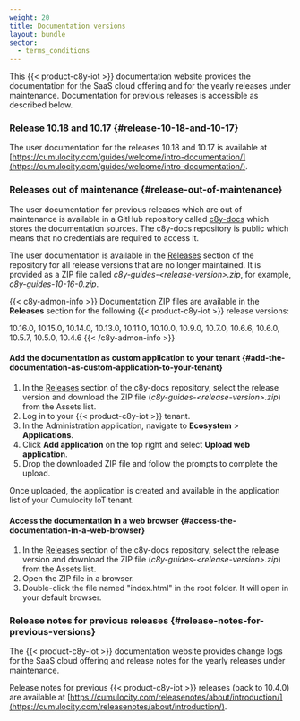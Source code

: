 ```yaml
---
weight: 20
title: Documentation versions
layout: bundle
sector:
  - terms_conditions
---
```


This {{< product-c8y-iot >}} documentation website provides the documentation for the SaaS cloud offering and for the yearly releases under maintenance. Documentation for previous releases is accessible as described below.

### Release 10.18 and 10.17 {#release-10-18-and-10-17}

The user documentation for the releases 10.18 and 10.17 is available at [https://cumulocity.com/guides/welcome/intro-documentation/](https://cumulocity.com/guides/welcome/intro-documentation/).

### Releases out of maintenance {#release-out-of-maintenance}

The user documentation for previous releases which are out of maintenance is available in a  GitHub repository called [c8y-docs](https://github.com/SoftwareAG/c8y-docs) which stores the documentation sources. The c8y-docs repository is public which means that no credentials are required to access it.

The user documentation is available in the [Releases](https://github.com/SoftwareAG/c8y-docs/releases) section of the repository for all release versions that are no longer maintained. It is provided as a ZIP file called *c8y-guides-&lt;release-version&gt;.zip*, for example, *c8y-guides-10-16-0.zip*.

{{< c8y-admon-info >}}
Documentation ZIP files are available in the **Releases** section for the following {{< product-c8y-iot >}} release versions:

10.16.0, 10.15.0, 10.14.0, 10.13.0, 10.11.0, 10.10.0, 10.9.0, 10.7.0, 10.6.6, 10.6.0, 10.5.7, 10.5.0, 10.4.6
{{< /c8y-admon-info >}}

#### Add the documentation as custom application to your tenant {#add-the-documentation-as-custom-application-to-your-tenant}

1. In the [Releases](https://github.com/SoftwareAG/c8y-docs/releases) section of the c8y-docs repository, select the release version and download the ZIP file (*c8y-guides-&lt;release-version&gt;.zip*) from the Assets list.
2. Log in to your {{< product-c8y-iot >}} tenant.
3. In the Administration application, navigate to **Ecosystem** > **Applications**.
4. Click **Add application** on the top right and select **Upload web application**.
5. Drop the downloaded ZIP file and follow the prompts to complete the upload.

Once uploaded, the application is created and available in the application list of your Cumulocity IoT tenant.

#### Access the documentation in a web browser {#access-the-documentation-in-a-web-browser}

1. In the [Releases](https://github.com/SoftwareAG/c8y-docs/releases) section of the c8y-docs repository, select the release version and download the ZIP file (*c8y-guides-&lt;release-version&gt;.zip*) from the Assets list.
2. Open the ZIP file in a browser.
3. Double-click the file named "index.html" in the root folder. It will open in your default browser.

### Release notes for previous releases {#release-notes-for-previous-versions}

The {{< product-c8y-iot >}} documentation website provides change logs for the SaaS cloud offering and release notes for the yearly releases under maintenance.

Release notes for previous {{< product-c8y-iot >}} releases (back to 10.4.0) are available at [https://cumulocity.com/releasenotes/about/introduction/](https://cumulocity.com/releasenotes/about/introduction/).
